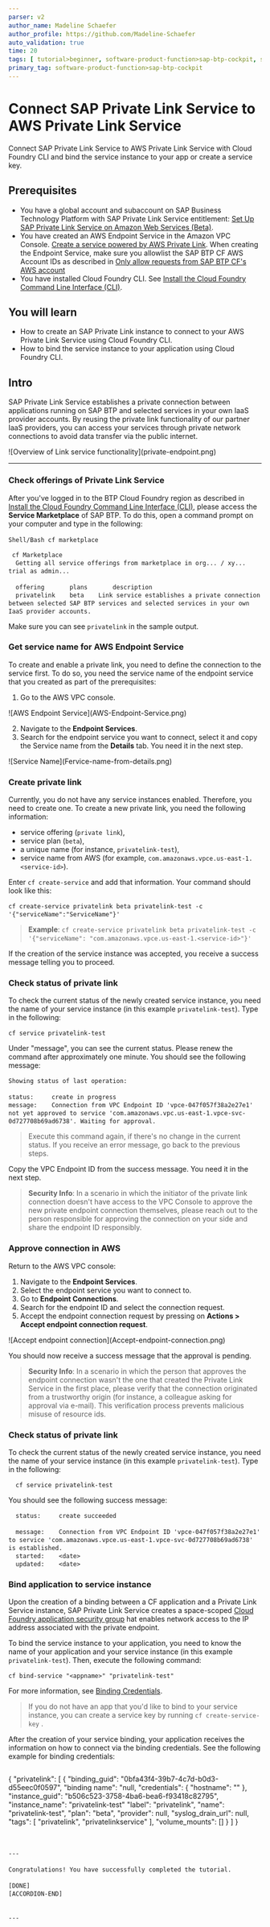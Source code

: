 ```yaml
---
parser: v2
author_name: Madeline Schaefer
author_profile: https://github.com/Madeline-Schaefer
auto_validation: true
time: 20
tags: [ tutorial>beginner, software-product-function>sap-btp-cockpit, software-product>sap-business-technology-platform, tutorial>license, software-product-function>sap-btp-command-line-interface, software-product-function>sap-private-link-Service]
primary_tag: software-product-function>sap-btp-cockpit
---
```


# Connect SAP Private Link Service to AWS Private Link Service
<!-- description --> Connect SAP Private Link Service to AWS Private Link Service with Cloud Foundry CLI and bind the service instance to your app or create a service key.

## Prerequisites
 - You have a global account and subaccount on SAP Business Technology Platform with SAP Private Link Service entitlement: [Set Up SAP Private Link Service on Amazon Web Services (Beta)](private-link-service-onboarding-aws).
 - You have created an AWS Endpoint Service in the Amazon VPC Console. [Create a service powered by AWS Private Link](https://docs.aws.amazon.com/vpc/latest/privatelink/create-endpoint-service.html).
 When creating the Endpoint Service, make sure you allowlist the SAP BTP CF AWS Account IDs as described in [Only allow requests from SAP BTP CF's AWS account](https://help.sap.com/docs/PRIVATE_LINK/42acd88cb4134ba2a7d3e0e62c9fe6cf/e0455888a6e44eb2bda8b8edb13dc55a.html?locale=en-US&version=CLOUD)
 - You have installed Cloud Foundry CLI. See [Install the Cloud Foundry Command Line Interface (CLI)](cp-cf-download-cli).

## You will learn
  - How to create an SAP Private Link instance to connect to your AWS Private Link Service using Cloud Foundry CLI.
  - How to bind the service instance to your application using Cloud Foundry CLI.

## Intro
SAP Private Link Service establishes a private connection between applications running on SAP BTP and selected services in your own IaaS provider accounts. By reusing the private link functionality of our partner IaaS providers, you can access your services through private network connections to avoid data transfer via the public internet.

<!-- border -->![Overview of  Link service functionality](private-endpoint.png)

---

### Check offerings of Private Link Service


After you've logged in to the BTP Cloud Foundry region as described in [Install the Cloud Foundry Command Line Interface (CLI)](developers.sap.com/tutorials/cp-cf-download-cli.), please access the **Service Marketplace** of SAP BTP. To do this, open a command prompt on your computer and type in the following:

``Shell/Bash
cf marketplace
``

```Shell/Bash
 cf Marketplace
  Getting all service offerings from marketplace in org... / xy... trial as admin...

  offering       plans       description
  privatelink    beta    Link service establishes a private connection between selected SAP BTP services and selected services in your own IaaS provider accounts.
```

Make sure you can see `privatelink` in the sample output.


### Get service name for AWS Endpoint Service


To create and enable a private link, you need to define the connection to the service first. To do so, you need the service name of the endpoint service that you created as part of the prerequisites:

1. Go to the AWS VPC console.
<!-- border -->![AWS Endpoint Service](AWS-Endpoint-Service.png)

2. Navigate to the **Endpoint Services**.
3. Search for the endpoint service you want to connect, select it and copy the Service name from the **Details** tab. You need it in the next step.

<!-- border -->![Service Name](Fervice-name-from-details.png)




### Create private link


Currently, you do not have any service instances enabled. Therefore, you need to create one. To create a new private link, you need the following information:

- service offering (`private link`),
- service plan (`beta`),
- a unique name (for instance, `privatelink-test`),
- service name from AWS (for example, `com.amazonaws.vpce.us-east-1.<service-id>`).

Enter `cf create-service` and add that information. Your command should look like this:

```Shell/Bash
cf create-service privatelink beta privatelink-test -c '{"serviceName":"ServiceName"}'
```

> **Example**:
`cf create-service privatelink beta privatelink-test -c '{"serviceName": "com.amazonaws.vpce.us-east-1.<service-id>"}'
`

If the creation of the service instance was accepted, you receive a success message telling you to proceed.




### Check status of private link


To check the current status of the newly created service instance, you need the name of your service instance (in this example `privatelink-test`). Type in the following:

```Shell/Bash
cf service privatelink-test
```

Under "message", you can see the current status. Please renew the command after approximately one minute. You should see the following message:

```Shell/Bash
Showing status of last operation:

status:     create in progress
message:    Connection from VPC Endpoint ID 'vpce-047f057f38a2e27e1' not yet approved to service 'com.amazonaws.vpc.us-east-1.vpce-svc-0d727708b69ad6738'. Waiting for approval.
```

> Execute this command again, if there's no change in the current status. If you receive an error message, go back to the previous steps.

Copy the VPC Endpoint ID from the success message. You need it in the next step.

> **Security Info**: In a scenario in which the initiator of the private link connection doesn't have access to the VPC Console to approve the new private endpoint connection themselves, please reach out to the person responsible for approving the connection on your side and share the endpoint ID responsibly.



### Approve connection in AWS


Return to the AWS VPC console:

1. Navigate to the **Endpoint Services**.
2. Select the endpoint service you want to connect to.
3. Go to **Endpoint Connections**.
4. Search for the endpoint ID and select the connection request.
5. Accept the endpoint connection request by pressing on **Actions > Accept endpoint connection request**.

<!-- border -->![Accept endpoint connection](Accept-endpoint-connection.png)


You should now receive a success message that the approval is pending.

>**Security Info**: In a scenario in which the person that approves the endpoint connection wasn't the one that created the Private Link Service in the first place, please verify that the connection originated from a trustworthy origin (for instance, a colleague asking for approval via e-mail). This verification process prevents malicious misuse of resource ids.




 ### Check status of private link

To check the current status of the newly created service instance, you need the name of your service instance (in this example `privatelink-test`). Type in the following:

```Shell/Bash
  cf service privatelink-test
```

  You should see the following success message:

```Shell/Bash
  status:     create succeeded

  message:    Connection from VPC Endpoint ID 'vpce-047f057f38a2e27e1' to service 'com.amazonaws.vpce.us-east-1.vpce-svc-0d727708b69ad6738' is established.
  started:    <date>
  updated:    <date>
```



### Bind application to service instance


Upon the creation of a binding between a CF application and a Private Link Service instance, SAP Private Link Service creates a space-scoped [Cloud Foundry application security group](https://docs.cloudfoundry.org/concepts/asg.html) hat enables network access to the IP address associated with the private endpoint.

To bind the service instance to your application, you need to know the name of your application and your service instance (in this example `privatelink-test`). Then, execute the following command:

```Shell/Bash
cf bind-service "<appname>" "privatelink-test"
```
For more information, see [Binding Credentials](https://help.sap.com/docs/PRIVATE_LINK/d5fcaf2c5262485a87c6143b61b2c76b/6d1453baa5fa4e8fb3297e53ceb96bf6.html?locale=en-US&state=DRAFT#binding-credentials).

>If you do not have an app that you'd like to bind to your service instance, you can create a service key by running `cf create-service-key`<service-instance-name> <key-name>.

After the creation of your service binding, your application receives the information on how to connect via the binding credentials. See the following example for binding credentials:

> ```JSON
{
    "privatelink": [
        {
            "binding_guid": "0bfa43f4-39b7-4c7d-b0d3-d55eec0f0597",
            "binding name": "null,
            "credentials": {
                "hostname": "<private-link hostname>"
            },
            "instance_guid": "b506c523-3758-4ba6-bea6-f93418c82795",
            "instance_name": "privatelink-test"
            "label": "privatelink",
            "name": "privatelink-test",
            "plan": "beta",
            "provider": null,
            "syslog_drain_url": null,
            "tags": [
              "privatelink",
              "privatelinkservice"
            ],
            "volume_mounts": []
          }
      ]
}
```


---

Congratulations! You have successfully completed the tutorial.

[DONE]
[ACCORDION-END]


---
